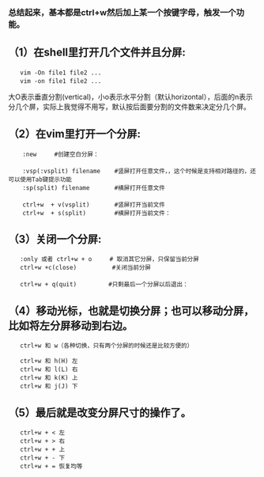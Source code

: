 
###  总结起来，基本都是ctrl+w然后加上某一个按键字母，触发一个功能。

## （1）在shell里打开几个文件并且分屏:

	　　vim -On file1 file2 ...
	　　vim -on file1 file2 ...

大O表示垂直分割(vertical)，小o表示水平分割（默认horizontal），后面的n表示分几个屏，实际上我觉得不用写，默认按后面要分割的文件数来决定分几个屏。

## （2）在vim里打开一个分屏:

		:new     #创建空白分屏：
	　　
		:vsp(:vsplit) filename    #竖屏打开任意文件，，这个时候是支持相对路径的，还可以使用Tab键提示功能
		:sp(split) filename       #横屏打开任意文件　　
	　
		ctrl+w  + v(vsplit)       #竖屏打开当前文件
		ctrl+w  + s(split)        #横屏打开当前文件：

## （3）关闭一个分屏:

	　　:only 或者 ctrl+w + o     # 取消其它分屏，只保留当前分屏
	　　ctrl+w +c(close)          #关闭当前分屏
	　　
	　　ctrl+w + q(quit)         #只剩最后一个分屏以后退出：
	  
## （4）移动光标，也就是切换分屏；也可以移动分屏，比如将左分屏移动到右边。      


	　　ctrl+w 和 w（各种切换，只有两个分屏的时候还是比较方便的）

	　　ctrl+w 和 h(H) 左
	　　ctrl+w 和 l(L) 右
	　　ctrl+w 和 k(K) 上
	　　ctrl+w 和 j(J) 下



## （5）最后就是改变分屏尺寸的操作了。

	　　ctrl+w + < 左
	　　ctrl+w + > 右
	　　ctrl+w + + 上
	　　ctrl+w + - 下
	　　ctrl+w + = 恢复均等
